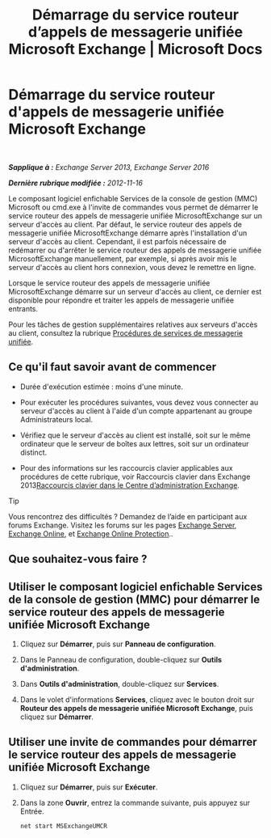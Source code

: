 ﻿---
title: "Démarrage du service routeur d’appels de messagerie unifiée Microsoft Exchange | Microsoft Docs"
TOCTitle: Démarrage du service routeur d'appels de messagerie unifiée Microsoft Exchange
ms:assetid: 8b7e1a4c-87b3-4477-a95f-6b41cf2d38f0
ms:mtpsurl: https://technet.microsoft.com/fr-fr/library/JJ673542(v=EXCHG.150)
ms:contentKeyID: 50555442
ms.date: 04/24/2018
mtps_version: v=EXCHG.150
ms.translationtype: HT
---

# Démarrage du service routeur d'appels de messagerie unifiée Microsoft Exchange

 

_**Sapplique à :** Exchange Server 2013, Exchange Server 2016_

_**Dernière rubrique modifiée :** 2012-11-16_

Le composant logiciel enfichable Services de la console de gestion (MMC) Microsoft ou cmd.exe à l'invite de commandes vous permet de démarrer le service routeur des appels de messagerie unifiée MicrosoftExchange sur un serveur d'accès au client. Par défaut, le service routeur des appels de messagerie unifiée MicrosoftExchange démarre après l'installation d'un serveur d'accès au client. Cependant, il est parfois nécessaire de redémarrer ou d'arrêter le service routeur des appels de messagerie unifiée MicrosoftExchange manuellement, par exemple, si après avoir mis le serveur d'accès au client hors connexion, vous devez le remettre en ligne.

Lorsque le service routeur des appels de messagerie unifiée MicrosoftExchange démarre sur un serveur d'accès au client, ce dernier est disponible pour répondre et traiter les appels de messagerie unifiée entrants.

Pour les tâches de gestion supplémentaires relatives aux serveurs d'accès au client, consultez la rubrique [Procédures de services de messagerie unifiée](um-services-procedures-exchange-2013-help.md).

## Ce qu'il faut savoir avant de commencer

  - Durée d'exécution estimée : moins d'une minute.

  - Pour exécuter les procédures suivantes, vous devez vous connecter au serveur d'accès au client à l'aide d'un compte appartenant au groupe Administrateurs local.

  - Vérifiez que le serveur d'accès au client est installé, soit sur le même ordinateur que le serveur de boîtes aux lettres, soit sur un ordinateur distinct.

  - Pour des informations sur les raccourcis clavier applicables aux procédures de cette rubrique, voir Raccourcis clavier dans Exchange 2013[Raccourcis clavier dans le Centre d’administration Exchange](keyboard-shortcuts-in-the-exchange-admin-center-exchange-online-protection-help.md).

> [!TIP]
> Vous rencontrez des difficultés ? Demandez de l’aide en participant aux forums Exchange. Visitez les forums sur les pages <a href="https://go.microsoft.com/fwlink/p/?linkid=60612">Exchange Server</a>, <a href="https://go.microsoft.com/fwlink/p/?linkid=267542">Exchange Online</a>, et <a href="https://go.microsoft.com/fwlink/p/?linkid=285351">Exchange Online Protection</a>..


## Que souhaitez-vous faire ?

## Utiliser le composant logiciel enfichable Services de la console de gestion (MMC) pour démarrer le service routeur des appels de messagerie unifiée Microsoft Exchange

1.  Cliquez sur **Démarrer**, puis sur **Panneau de configuration**.

2.  Dans le Panneau de configuration, double-cliquez sur **Outils d'administration**.

3.  Dans **Outils d'administration**, double-cliquez sur **Services**.

4.  Dans le volet d'informations **Services**, cliquez avec le bouton droit sur **Routeur des appels de messagerie unifiée Microsoft Exchange**, puis cliquez sur **Démarrer**.

## Utiliser une invite de commandes pour démarrer le service routeur des appels de messagerie unifiée Microsoft Exchange

1.  Cliquez sur **Démarrer**, puis sur **Exécuter**.

2.  Dans la zone **Ouvrir**, entrez la commande suivante, puis appuyez sur Entrée.
    
        net start MSExchangeUMCR


